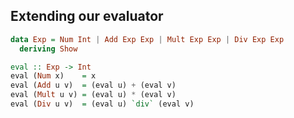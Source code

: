 ## Extending our evaluator

```haskell
data Exp = Num Int | Add Exp Exp | Mult Exp Exp | Div Exp Exp
  deriving Show

eval :: Exp -> Int
eval (Num x)    = x
eval (Add u v)  = (eval u) + (eval v)
eval (Mult u v) = (eval u) * (eval v)
eval (Div u v)  = (eval u) `div` (eval v)
```
